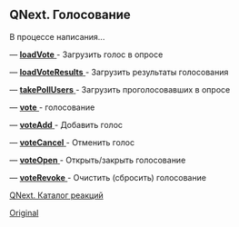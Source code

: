 ## QNext. Голосование

В процессе написания...









— [**loadVote** ](/docs-test/reactions/loadvote)- Загрузить голос в опросе

— [**loadVoteResults** ](/docs-test/reactions/loadvoteresults)- Загрузить результаты голосования

— [**takePollUsers**  ](/docs-test/reactions/takepollusers)- Загрузить проголосовавших в опросе

— [**vote** ](/docs-test/reactions/vote)- голосование

— [**voteAdd** ](/docs-test/reactions/voteadd)- Добавить голос

— [**voteCancel** ](/docs-test/reactions/votecancel)- Отменить голос

— [**voteOpen** ](/docs-test/reactions/voteopen)- Открыть/закрыть голосование

— [**voteRevoke** ](/docs-test/reactions/voterevoke)- Очистить (сбросить) голосование



[QNext. Каталог реакций](/docs-test/reactions)
  
[Original](https://telegra.ph/QNext-admin-vote-about-07-05)